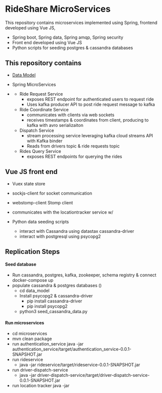 # RideShare MicroServices #
This repository contains microservices implemented using Spring, frontend developed using Vue JS, 
* Spring boot, Spring data, Spring amqp, Spring security
* Front end developed using Vue JS
* Python scripts for seeding postgres & cassandra databases


## This repository contains ##
* [Data Model](data_model/README.md)





* Spring MicroServices

* [](data_model/README.md)
    * Ride Request Service
        * exposes REST endpoint for authenticated users to request ride
        * Uses kafka producer API to post ride request message to kafka
    * Ride Coordinate Service
        * communicates with clients via web sockets 
        * receives timestamps & coordinates from client, producing to kafka with avro serializaiton
    * Dispatch Service
        * stream processing service leveraging kafka cloud streams API with Kafka binder
        * Reads from drivers topic & ride requests topic
    * Rides Query Service
        * exposes REST endpoints for querying the rides


## Vue JS front end ##
  * Vuex state store
  * sockjs-client for socket communication
  * webstomp-client Stomp client
  * communicates with the locationtracker service w/ 

* Python data seeding scripts
    * interact with Cassandra using datastax cassandra-driver
    * interact with postgresql using psycopg2
    
   
## Replication Steps  ##
#### Seed database ####
* Run cassandra, postgres, kafka, zookeeper, schema registry & connect
    docker-compose up 
* populate cassandra & postgres databases ()
    * cd data_model
    * Install psycopg2 & cassandra-driver
        * pip install cassandra-driver
        * pip install psycopg2
    * python3 seed_cassandra_data.py


#### Run microservices #####
* cd microservices
* mvn clean package
* run authentication_service
    java -jar authentication_service/target/authentication_service-0.0.1-SNAPSHOT.jar
* run rideservice
    * java -jar rideservice/target/rideservice-0.0.1-SNAPSHOT.jar
* run driver-dispatch-service
    * java -jar driver-dispatch-service/target/driver-dispatch-service-0.0.1-SNAPSHOT.jar
* run location tracker
   java -jar 

